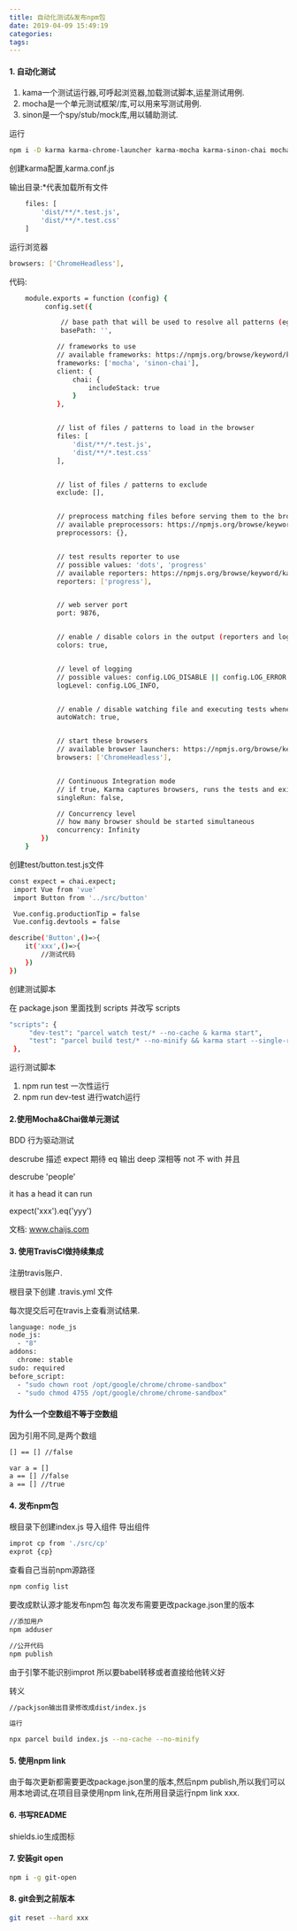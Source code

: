 ```yaml
---
title: 自动化测试&发布npm包
date: 2019-04-09 15:49:19
categories:
tags:
---
```


#### 1. 自动化测试

1. kama一个测试运行器,可呼起浏览器,加载测试脚本,运星测试用例.
2. mocha是一个单元测试框架/库,可以用来写测试用例.
3. sinon是一个spy/stub/mock库,用以辅助测试.

运行
``` bash
npm i -D karma karma-chrome-launcher karma-mocha karma-sinon-chai mocha sinon sinon-chai karma-chai karma-chai-spies
```

创建karma配置,karma.conf.js

输出目录:*代表加载所有文件
``` bash
    files: [
        'dist/**/*.test.js',
        'dist/**/*.test.css'
    ]
```
运行浏览器

``` bash
browsers: ['ChromeHeadless'],
```

代码:

``` bash
    module.exports = function (config) {
         config.set({

             // base path that will be used to resolve all patterns (eg. files, exclude)
             basePath: '',

            // frameworks to use
            // available frameworks: https://npmjs.org/browse/keyword/karma-adapter
            frameworks: ['mocha', 'sinon-chai'],
            client: {
                chai: {
                    includeStack: true
                }
            },


            // list of files / patterns to load in the browser
            files: [
                'dist/**/*.test.js',
                'dist/**/*.test.css'
            ],


            // list of files / patterns to exclude
            exclude: [],


            // preprocess matching files before serving them to the browser
            // available preprocessors: https://npmjs.org/browse/keyword/karma-preprocessor
            preprocessors: {},


            // test results reporter to use
            // possible values: 'dots', 'progress'
            // available reporters: https://npmjs.org/browse/keyword/karma-reporter
            reporters: ['progress'],


            // web server port
            port: 9876,


            // enable / disable colors in the output (reporters and logs)
            colors: true,


            // level of logging
            // possible values: config.LOG_DISABLE || config.LOG_ERROR || config.LOG_WARN || config.LOG_INFO || config.LOG_DEBUG
            logLevel: config.LOG_INFO,


            // enable / disable watching file and executing tests whenever any file changes
            autoWatch: true,


            // start these browsers
            // available browser launchers: https://npmjs.org/browse/keyword/karma-launcher
            browsers: ['ChromeHeadless'],


            // Continuous Integration mode
            // if true, Karma captures browsers, runs the tests and exits
            singleRun: false,

            // Concurrency level
            // how many browser should be started simultaneous
            concurrency: Infinity
        })
    }
```

创建test/button.test.js文件

``` bash
const expect = chai.expect;
 import Vue from 'vue'
 import Button from '../src/button'

 Vue.config.productionTip = false
 Vue.config.devtools = false

describe('Button',()=>{
    it('xxx',()=>{
        //测试代码
    })
})
```
创建测试脚本

在 package.json 里面找到 scripts 并改写 scripts
``` bash
"scripts": {
     "dev-test": "parcel watch test/* --no-cache & karma start",
     "test": "parcel build test/* --no-minify && karma start --single-run"
 },
```

运行测试脚本

1. npm run test 一次性运行
2. npm run dev-test 进行watch运行

#### 2.使用Mocha&Chai做单元测试

BDD  行为驱动测试

descrube 描述
expect 期待
eq 输出
deep 深相等
not 不
with 并且

descrube 'people'

it has a head 
it can run

expect('xxx').eq('yyy')

文档: www.chaijs.com

#### 3. 使用TravisCI做持续集成

注册travis账户.

根目录下创建 .travis.yml 文件

每次提交后可在travis上查看测试结果.

``` bash
language: node_js
node_js:
  - "8"
addons:
  chrome: stable
sudo: required
before_script:
  - "sudo chown root /opt/google/chrome/chrome-sandbox"
  - "sudo chmod 4755 /opt/google/chrome/chrome-sandbox"
```

#### 为什么一个空数组不等于空数组
 
因为引用不同,是两个数组

``` bash
[] == [] //false

var a = []
a == [] //false
a == [] //true
```

#### 4. 发布npm包

根目录下创建index.js
导入组件 导出组件
``` bash
improt cp from './src/cp'
exprot {cp}
```

查看自己当前npm源路径
``` bash
npm config list
```

要改成默认源才能发布npm包
每次发布需要更改package.json里的版本
```bash
//添加用户
npm adduser

//公开代码
npm publish
```

由于引擎不能识别improt 所以要babel转移或者直接给他转义好

转义

``` bash
//packjson输出目录修改成dist/index.js

运行

npx parcel build index.js --no-cache --no-minify
```

#### 5. 使用npm link

由于每次更新都需要更改package.json里的版本,然后npm publish,所以我们可以用本地调试,在项目目录使用npm link,在所用目录运行npm link xxx.

#### 6. 书写README

shields.io生成图标

#### 7. 安装git open

```  bash
npm i -g git-open
```

#### 8. git会到之前版本

``` bash
git reset --hard xxx
```